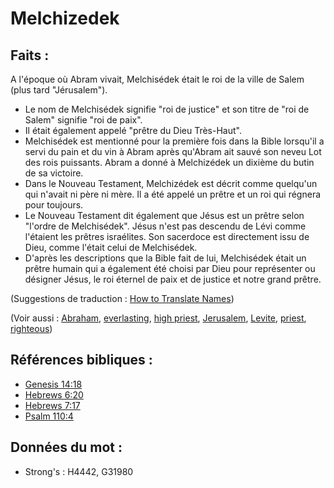 # Melchizedek

## Faits :

A l'époque où Abram vivait, Melchisédek était le roi de la ville de Salem (plus tard "Jérusalem").

* Le nom de Melchisédek signifie "roi de justice" et son titre de "roi de Salem" signifie "roi de paix".
* Il était également appelé "prêtre du Dieu Très-Haut".
* Melchisédek est mentionné pour la première fois dans la Bible lorsqu'il a servi du pain et du vin à Abram après qu'Abram ait sauvé son neveu Lot des rois puissants. Abram a donné à Melchizédek un dixième du butin de sa victoire.
* Dans le Nouveau Testament, Melchizédek est décrit comme quelqu'un qui n'avait ni père ni mère. Il a été appelé un prêtre et un roi qui régnera pour toujours.
* Le Nouveau Testament dit également que Jésus est un prêtre selon "l'ordre de Melchisédek". Jésus n'est pas descendu de Lévi comme l'étaient les prêtres israélites. Son sacerdoce est directement issu de Dieu, comme l'était celui de Melchisédek.
* D'après les descriptions que la Bible fait de lui, Melchisédek était un prêtre humain qui a également été choisi par Dieu pour représenter ou désigner Jésus, le roi éternel de paix et de justice et notre grand prêtre.

(Suggestions de traduction : [How to Translate Names](rc://en/ta/man/translate/translate-names))

(Voir aussi : [Abraham](../names/abraham.md), [everlasting](../kt/eternity.md), [high priest](../kt/highpriest.md), [Jerusalem](../names/jerusalem.md), [Levite](../names/levite.md), [priest](../kt/priest.md), [righteous](../kt/righteous.md))

## Références bibliques :

* [Genesis 14:18](rc://en/tn/help/gen/14/18)
* [Hebrews 6:20](rc://en/tn/help/heb/06/20)
* [Hebrews 7:17](rc://en/tn/help/heb/07/17)
* [Psalm 110:4](rc://en/tn/help/psa/110/4)

## Données du mot :

* Strong's : H4442, G31980
